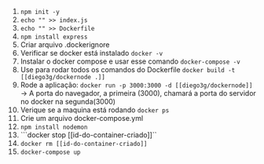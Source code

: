 1. ```npm init -y``` 
2. ```echo "" >> index.js``` 
3. ```echo "" >> Dockerfile```
4. ```npm install express``` 
5. Criar arquivo .dockerignore
6. Verificar se docker está instalado ```docker -v```
7. Instalar o docker compose e usar esse comando ```docker-compose -v```
8. Use para rodar todos os comandos do Dockerfile ```docker build -t [[diego3g/dockernode .]] ```
9. Rode a aplicação: ```docker run -p 3000:3000 -d [[diego3g/dockernode]]``` -> A porta do navegador, a primeira (3000), chamará a porta do servidor no docker na segunda(3000)
10. Verique se a maquina está rodando ```docker ps```
11. Crie um arquivo docker-compose.yml
12. ```npm install nodemon```
13. ```docker stop [[id-do-container-criado]]``
14. ```docker rm [[id-do-container-criado]]```
15. ```docker-compose up```